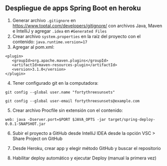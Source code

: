 ## Despliegue de apps Spring Boot en heroku

1. Generar archivo `.gitignore` en https://www.toptal.com/developers/gitignore/ con archivos Java, Maven e IntelliJ y agregar `.idea` en `#Generated Files`
2. Crear archivo `system.properties` en la raíz del proyecto con el contenido:
`java.runtime.version=17`
3. Agregar al pom.xml:
```
<plugin>
   <groupId>org.apache.maven.plugins</groupId>
   <artifactId>maven-resources-plugin</artifactId>
   <version>3.1.0</version>
</plugin>
```
4. Tener configurado git en la computadora:

`git config --global user.name "fortythreesunsets"`

`git config --global user-email fortythreesunsets@example.com`

5. Crear archivo Procfile sin extensión con el contenido:

`web: java -Dserver.port=$PORT $JAVA_OPTS -jar target/spring-deploy-0.0.1-SNAPSHOT.jar`

6. Subir el proyecto a GitHub desde IntelliJ IDEA desde la opción VSC > Share Project on GitHub

7. Desde Heroku, crear app y elegir método GitHub y buscar el repositorio

8. Habilitar deploy automático y ejecutar Deploy (manual la primera vez)
